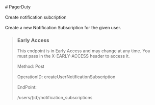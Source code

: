 <br>#     PagerDuty</br>
<br>Create notification subcription</br>
<br>Create a new Notification Subscription for the given user.


> ### Early Access
> This endpoint is in Early Access and may change at any time. You must pass in the X-EARLY-ACCESS header to access it.</br>
<br>Method: Post</br>
<br>OperationID: createUserNotificationSubscription</br>
<br>EndPoint:</br>
<br>/users/{id}/notification_subscriptions</br>
